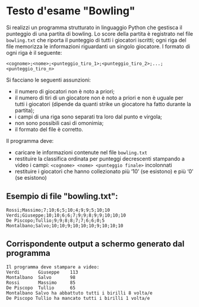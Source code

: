 # Testo d'esame "Bowling"

Si realizzi un programma strutturato in linguaggio Python che gestisca il punteggio di una partita di bowling. 
Lo score della partita è registrato nel file `bowling.txt` che riporta il punteggio di tutti i giocatori iscritti;
ogni riga del file memorizza le informazioni riguardanti un singolo giocatore.
l formato di ogni riga è il seguente:

    <cognome>;<nome>;<punteggio_tiro_1>;<punteggio_tiro_2>;...;<punteggio_tiro_n>

Si facciano le seguenti assunzioni:

- il numero di giocatori non è noto a priori;
- il numero di tiri di un giocatore non è noto a priori e non è uguale per tutti i giocatori (dipende da quanti strike
  un giocatore ha fatto durante la partita);
- i campi di una riga sono separati tra loro dal punto e virgola;
- non sono possibili casi di omonimia;
- il formato del file è corretto.

Il programma deve:

- caricare le informazioni contenute nel file `bowling.txt`
- restituire la classifica ordinata per punteggi decrescenti stampando a video i
  campi: `<cognome> <nome> <punteggio finale>` incolonnati
- restituire i giocatori che hanno collezionato più ‘10’ (se esistono) e più ‘0’ (se esistono)

## Esempio di file "bowling.txt":

	Rossi;Massimo;7;10;6;5;10;4;9;9;5;10;10
	Verdi;Giuseppe;10;10;6;6;7;9;9;8;9;9;10;10;10
	De Piscopo;Tullio;9;9;8;8;7;7;6;6;0;5
	Montalbano;Salvo;10;10;9;10;10;10;9;10;10;10

## Corrispondente output a schermo generato dal programma

	Il programma deve stampare a video: 
	Verdi		Giuseppe	113
	Montalbano	Salvo		98
	Rossi		Massimo		85
	De Piscopo	Tullio		65
	Montalbano Salvo ha abbattuto tutti i birilli 8 volta/e
	De Piscopo Tullio ha mancato tutti i birilli 1 volta/e 
